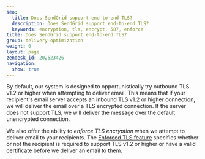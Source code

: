 ```yaml
---
seo:
  title: Does SendGrid support end-to-end TLS?
  description: Does SendGrid support end-to-end TLS?
  keywords: encryption, tls, encrypt, 587, enforce
title: Does SendGrid support end-to-end TLS?
group: delivery-optimization
weight: 0
layout: page
zendesk_id: 202523426
navigation:
  show: true
---
```


By default, our system is designed to opportunistically try outbound TLS v1.2 or higher when attempting to deliver email. This means that if your recipient's email server accepts an inbound TLS v1.2 or higher connection, we will deliver the email over a TLS encrypted connection. If the server does not support TLS, we will deliver the message over the default unencrypted connection.

We also offer the ability to _enforce TLS encryption_ when we attempt to deliver email to your recipients. The [Enforced TLS feature]({{root_url}}/API_Reference/Web_API_v3/Settings/enforced_tls.html) specifies whether or not the recipient is required to support TLS v1.2 or higher or have a valid certificate before we deliver an email to them.
